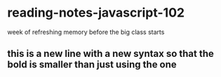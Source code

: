 # reading-notes-javascript-102
week of refreshing memory before the big class starts





## this is a new line with a new syntax so that the bold is smaller than just using the one
